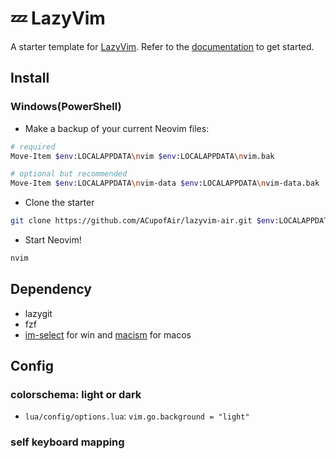 # 💤 LazyVim

A starter template for [LazyVim](https://github.com/LazyVim/LazyVim).
Refer to the [documentation](https://lazyvim.github.io/installation) to get started.

## Install

### Windows(PowerShell)

- Make a backup of your current Neovim files:

```bash
# required
Move-Item $env:LOCALAPPDATA\nvim $env:LOCALAPPDATA\nvim.bak

# optional but recommended
Move-Item $env:LOCALAPPDATA\nvim-data $env:LOCALAPPDATA\nvim-data.bak
```

- Clone the starter

```bash
git clone https://github.com/ACupofAir/lazyvim-air.git $env:LOCALAPPDATA\nvim
```

- Start Neovim!

```bash
nvim
```

## Dependency

- lazygit
- fzf
- [im-select](https://github.com/daipeihust/im-select) for win and [macism](https://github.com/laishulu/macism) for macos

## Config

### colorschema: light or dark

- `lua/config/options.lua`: `vim.go.background = "light"`

### self keyboard mapping

<!--TODO:-->
